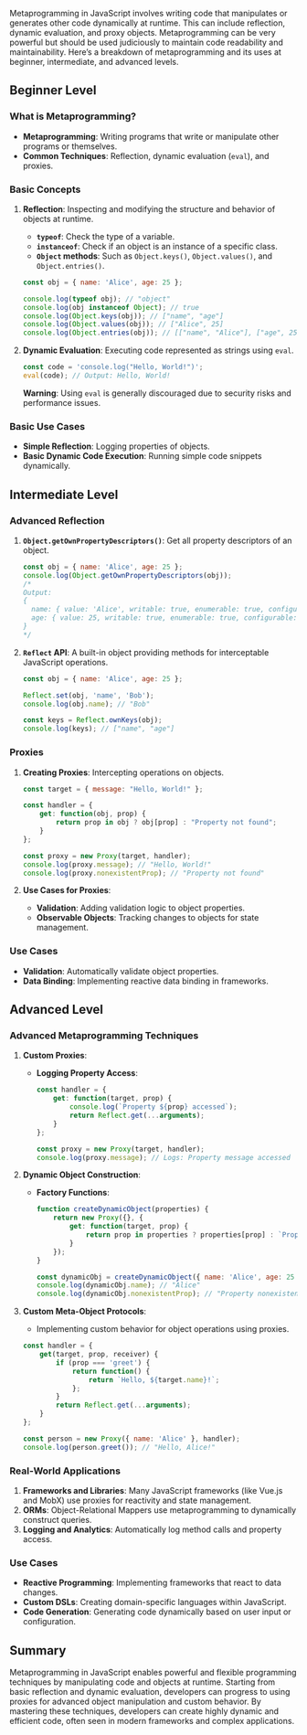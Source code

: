 Metaprogramming in JavaScript involves writing code that manipulates or generates other code dynamically at runtime. This can include reflection, dynamic evaluation, and proxy objects. Metaprogramming can be very powerful but should be used judiciously to maintain code readability and maintainability. Here’s a breakdown of metaprogramming and its uses at beginner, intermediate, and advanced levels.

## Beginner Level

### What is Metaprogramming?

- **Metaprogramming**: Writing programs that write or manipulate other programs or themselves.
- **Common Techniques**: Reflection, dynamic evaluation (`eval`), and proxies.

### Basic Concepts

1. **Reflection**: Inspecting and modifying the structure and behavior of objects at runtime.
    - **`typeof`**: Check the type of a variable.
    - **`instanceof`**: Check if an object is an instance of a specific class.
    - **`Object` methods**: Such as `Object.keys()`, `Object.values()`, and `Object.entries()`.

    ```javascript
    const obj = { name: 'Alice', age: 25 };

    console.log(typeof obj); // "object"
    console.log(obj instanceof Object); // true
    console.log(Object.keys(obj)); // ["name", "age"]
    console.log(Object.values(obj)); // ["Alice", 25]
    console.log(Object.entries(obj)); // [["name", "Alice"], ["age", 25]]
    ```

2. **Dynamic Evaluation**: Executing code represented as strings using `eval`.
    ```javascript
    const code = 'console.log("Hello, World!")';
    eval(code); // Output: Hello, World!
    ```

    **Warning**: Using `eval` is generally discouraged due to security risks and performance issues.

### Basic Use Cases

- **Simple Reflection**: Logging properties of objects.
- **Basic Dynamic Code Execution**: Running simple code snippets dynamically.

## Intermediate Level

### Advanced Reflection

1. **`Object.getOwnPropertyDescriptors()`**: Get all property descriptors of an object.
    ```javascript
    const obj = { name: 'Alice', age: 25 };
    console.log(Object.getOwnPropertyDescriptors(obj));
    /*
    Output:
    {
      name: { value: 'Alice', writable: true, enumerable: true, configurable: true },
      age: { value: 25, writable: true, enumerable: true, configurable: true }
    }
    */
    ```

2. **`Reflect` API**: A built-in object providing methods for interceptable JavaScript operations.
    ```javascript
    const obj = { name: 'Alice', age: 25 };

    Reflect.set(obj, 'name', 'Bob');
    console.log(obj.name); // "Bob"

    const keys = Reflect.ownKeys(obj);
    console.log(keys); // ["name", "age"]
    ```

### Proxies

1. **Creating Proxies**: Intercepting operations on objects.
    ```javascript
    const target = { message: "Hello, World!" };

    const handler = {
        get: function(obj, prop) {
            return prop in obj ? obj[prop] : "Property not found";
        }
    };

    const proxy = new Proxy(target, handler);
    console.log(proxy.message); // "Hello, World!"
    console.log(proxy.nonexistentProp); // "Property not found"
    ```

2. **Use Cases for Proxies**:
    - **Validation**: Adding validation logic to object properties.
    - **Observable Objects**: Tracking changes to objects for state management.

### Use Cases

- **Validation**: Automatically validate object properties.
- **Data Binding**: Implementing reactive data binding in frameworks.

## Advanced Level

### Advanced Metaprogramming Techniques

1. **Custom Proxies**:
    - **Logging Property Access**:
        ```javascript
        const handler = {
            get: function(target, prop) {
                console.log(`Property ${prop} accessed`);
                return Reflect.get(...arguments);
            }
        };

        const proxy = new Proxy(target, handler);
        console.log(proxy.message); // Logs: Property message accessed
        ```

2. **Dynamic Object Construction**:
    - **Factory Functions**:
        ```javascript
        function createDynamicObject(properties) {
            return new Proxy({}, {
                get: function(target, prop) {
                    return prop in properties ? properties[prop] : `Property ${prop} not found`;
                }
            });
        }

        const dynamicObj = createDynamicObject({ name: 'Alice', age: 25 });
        console.log(dynamicObj.name); // "Alice"
        console.log(dynamicObj.nonexistentProp); // "Property nonexistentProp not found"
        ```

3. **Custom Meta-Object Protocols**:
    - Implementing custom behavior for object operations using proxies.
    ```javascript
    const handler = {
        get(target, prop, receiver) {
            if (prop === 'greet') {
                return function() {
                    return `Hello, ${target.name}!`;
                };
            }
            return Reflect.get(...arguments);
        }
    };

    const person = new Proxy({ name: 'Alice' }, handler);
    console.log(person.greet()); // "Hello, Alice!"
    ```

### Real-World Applications

1. **Frameworks and Libraries**: Many JavaScript frameworks (like Vue.js and MobX) use proxies for reactivity and state management.
2. **ORMs**: Object-Relational Mappers use metaprogramming to dynamically construct queries.
3. **Logging and Analytics**: Automatically log method calls and property access.

### Use Cases

- **Reactive Programming**: Implementing frameworks that react to data changes.
- **Custom DSLs**: Creating domain-specific languages within JavaScript.
- **Code Generation**: Generating code dynamically based on user input or configuration.

## Summary

Metaprogramming in JavaScript enables powerful and flexible programming techniques by manipulating code and objects at runtime. Starting from basic reflection and dynamic evaluation, developers can progress to using proxies for advanced object manipulation and custom behavior. By mastering these techniques, developers can create highly dynamic and efficient code, often seen in modern frameworks and complex applications.